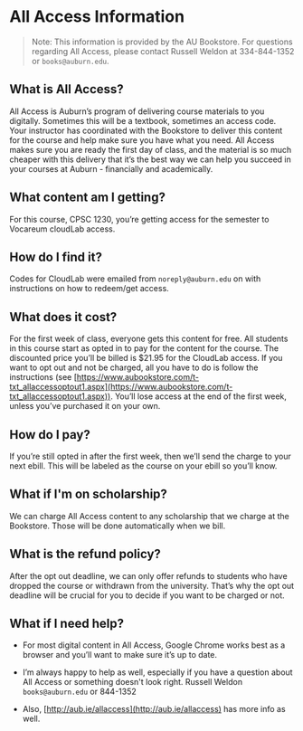 # All Access Information

> Note: This information is provided by the AU Bookstore. For questions
> regarding All Access, please contact Russell Weldon at 334-844-1352 or
> `books@auburn.edu`.

## What is All Access?

All Access is Auburn’s program of delivering course materials to you digitally.
Sometimes this will be a textbook, sometimes an access code. Your instructor has
coordinated with the Bookstore to deliver this content for the course and help
make sure you have what you need. All Access makes sure you are ready the first
day of class, and the material is so much cheaper with this delivery that it’s
the best way we can help you succeed in your courses at Auburn - financially and
academically.

## What content am I getting?

For this course, CPSC 1230, you’re getting access for the semester to Vocareum
cloudLab access.

## How do I find it?

Codes for CloudLab were emailed from `noreply@auburn.edu` on with instructions
on how to redeem/get access.

## What does it cost?

For the first week of class, everyone gets this content for free.  All students
in this course start as opted in to pay for the content for the course. The
discounted price you’ll be billed is $21.95 for the CloudLab access. If you want
to opt out and not be charged, all you have to do is follow the instructions
(see
[https://www.aubookstore.com/t-txt_allaccessoptout1.aspx](https://www.aubookstore.com/t-txt_allaccessoptout1.aspx)).
You’ll lose access at the end of the first week, unless you’ve purchased it on
your own.

## How do I pay?

If you’re still opted in after the first week, then we’ll send the charge to your next
ebill.  This will be labeled as the course on your ebill so you’ll know.

## What if I'm on scholarship?

We can charge All Access content to any scholarship that we charge at the
Bookstore.  Those will be done automatically when we bill.

## What is the refund policy?

After the opt out deadline, we can only offer refunds to students who have
dropped the course or withdrawn from the university. That’s why the opt out
deadline will be crucial for you to decide if you want to be charged or not.

## What if I need help?


- For most digital content in All Access, Google Chrome works best as a browser
  and you’ll want to make sure it’s up to date.  

- I’m always happy to help as well, especially if you have a question about All
  Access or something doesn't look right.  Russell Weldon `books@auburn.edu` or
  844-1352

- Also, [http://aub.ie/allaccess](http://aub.ie/allaccess) has more info as
  well.

